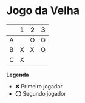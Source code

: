 # Jogo da Velha

|   | 1 | 2 | 3 |
|---|---|---|---|
| A |   | O | O |
| B | X | X | O |
| C | X |   |   |

**Legenda**

- ❌ Primeiro jogador 
- ⭕ Segundo jogador
